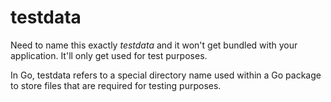 # testdata #

Need to name this exactly *testdata* and it won't get bundled with your application. It'll only get used for test purposes.

In Go, testdata refers to a special directory name used within a Go package to store files that are required for testing purposes. 
